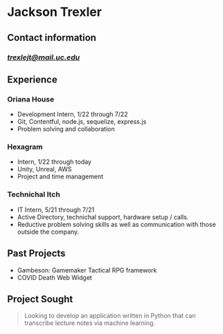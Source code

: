 # **Jackson Trexler**
## **Contact information**
### *trexlejt@mail.uc.edu*

## **Experience**
### Oriana House
- Development Intern, 1/22 through 7/22
- Git, Contentful, node.js, sequelize, express.js
- Problem solving and collaboration

### Hexagram
- Intern, 1/22 through today
- Unity, Unreal, AWS
- Project and time management

### Technichal Itch
- IT Intern, 5/21 through 7/21
- Active Directory, technichal support, hardware setup / calls.
- Reductive problem solving skills as well as communication with those outside the company.

## Past Projects
- Gambeson: Gamemaker Tactical RPG framework
- COVID Death Web Widget

## **Project Sought**
> Looking to develop an application written in Python that can transcribe lecture notes via machine learning.
